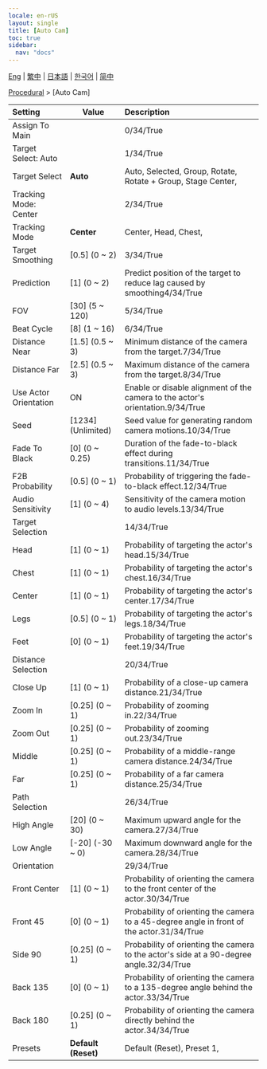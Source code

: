 ```yaml
---
locale: en-rUS
layout: single
title: [Auto Cam]
toc: true
sidebar:
  nav: "docs"
---
```

[Eng](/dancexr/menu/2025.4/motion/auto_cam) | [繁中](/tw/dancexr/menu/2025.4/motion/auto_cam) | [日本語](/jp/dancexr/menu/2025.4/motion/auto_cam) | [한국어](/kr/dancexr/menu/2025.4/motion/auto_cam) | [简中](/zh/dancexr/menu/2025.4/motion/auto_cam)

[Procedural](../menu#Procedural) > [Auto Cam]



| Setting | Value | Description |
| :--- | --- | :--- |
| Assign To Main || 0/34/True
| Target Select: Auto || 1/34/True
| Target Select | **Auto** | Auto, Selected, Group, Rotate, Rotate + Group, Stage Center,  |
| Tracking Mode: Center || 2/34/True
| Tracking Mode | **Center** | Center, Head, Chest,  |
| Target Smoothing | [0.5] (0 ~ 2) | 3/34/True
| Prediction | [1] (0 ~ 2) | Predict position of the target to reduce lag caused by smoothing4/34/True
| FOV | [30] (5 ~ 120) | 5/34/True
| Beat Cycle | [8] (1 ~ 16) | 6/34/True
| Distance Near | [1.5] (0.5 ~ 3) | Minimum distance of the camera from the target.7/34/True
| Distance Far | [2.5] (0.5 ~ 3) | Maximum distance of the camera from the target.8/34/True
| Use Actor Orientation | ON | Enable or disable alignment of the camera to the actor's orientation.9/34/True
| Seed | [1234] (Unlimited) | Seed value for generating random camera motions.10/34/True
| Fade To Black | [0] (0 ~ 0.25) | Duration of the fade-to-black effect during transitions.11/34/True
| F2B Probability | [0.5] (0 ~ 1) | Probability of triggering the fade-to-black effect.12/34/True
| Audio Sensitivity | [1] (0 ~ 4) | Sensitivity of the camera motion to audio levels.13/34/True
| Target Selection || 14/34/True
| Head | [1] (0 ~ 1) | Probability of targeting the actor's head.15/34/True
| Chest | [1] (0 ~ 1) | Probability of targeting the actor's chest.16/34/True
| Center | [1] (0 ~ 1) | Probability of targeting the actor's center.17/34/True
| Legs | [0.5] (0 ~ 1) | Probability of targeting the actor's legs.18/34/True
| Feet | [0] (0 ~ 1) | Probability of targeting the actor's feet.19/34/True
| Distance Selection || 20/34/True
| Close Up | [1] (0 ~ 1) | Probability of a close-up camera distance.21/34/True
| Zoom In | [0.25] (0 ~ 1) | Probability of zooming in.22/34/True
| Zoom Out | [0.25] (0 ~ 1) | Probability of zooming out.23/34/True
| Middle | [0.25] (0 ~ 1) | Probability of a middle-range camera distance.24/34/True
| Far | [0.25] (0 ~ 1) | Probability of a far camera distance.25/34/True
| Path Selection || 26/34/True
| High Angle | [20] (0 ~ 30) | Maximum upward angle for the camera.27/34/True
| Low Angle | [-20] (-30 ~ 0) | Maximum downward angle for the camera.28/34/True
| Orientation || 29/34/True
| Front Center | [1] (0 ~ 1) | Probability of orienting the camera to the front center of the actor.30/34/True
| Front 45 | [0] (0 ~ 1) | Probability of orienting the camera to a 45-degree angle in front of the actor.31/34/True
| Side 90 | [0.25] (0 ~ 1) | Probability of orienting the camera to the actor's side at a 90-degree angle.32/34/True
| Back 135 | [0] (0 ~ 1) | Probability of orienting the camera to a 135-degree angle behind the actor.33/34/True
| Back 180 | [0.25] (0 ~ 1) | Probability of orienting the camera directly behind the actor.34/34/True
| Presets | **Default (Reset)** | Default (Reset), Preset 1,  |

